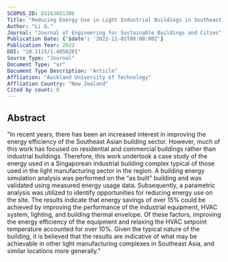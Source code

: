 ```yaml
---
SCOPUS_ID: 85163681306
Title: "Reducing Energy Use in Light Industrial Buildings in Southeast Asia: A Singaporean Case Study"
Author: "Li G."
Journal: "Journal of Engineering for Sustainable Buildings and Cities"
Publication Date: {'$date': '2022-11-01T00:00:00Z'}
Publication Year: 2022
DOI: "10.1115/1.4056201"
Source Type: "Journal"
Document Type: "ar"
Document Type Description: "Article"
Affliation: "Auckland University of Technology"
Affliation Country: "New Zealand"
Cited by count: 0
---
```


## Abstract
"In recent years, there has been an increased interest in improving the energy efficiency of the Southeast Asian building sector. However, much of this work has focused on residential and commercial buildings rather than industrial buildings. Therefore, this work undertook a case study of the energy used in a Singaporean industrial building complex typical of those used in the light manufacturing sector in the region. A building energy simulation analysis was performed on the “as built” building and was validated using measured energy usage data. Subsequently, a parametric analysis was utilized to identify opportunities for reducing energy use on the site. The results indicate that energy savings of over 15% could be achieved by improving the performance of the industrial equipment, HVAC system, lighting, and building thermal envelope. Of these factors, improving the energy efficiency of the equipment and relaxing the HVAC setpoint temperature accounted for over 10%. Given the typical nature of the building, it is believed that the results are indicative of what may be achievable in other light manufacturing complexes in Southeast Asia, and similar locations more generally."
